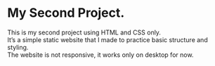 # My Second Project.
This is my second project using HTML and CSS only.  
It’s a simple static website that I made to practice basic structure and styling.  
The website is not responsive, it works only on desktop for now.

